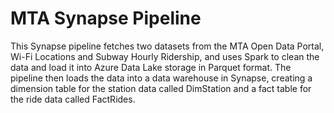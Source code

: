 # MTA Synapse Pipeline

This Synapse pipeline fetches two datasets from the MTA Open Data Portal, Wi-Fi Locations and Subway Hourly Ridership, and uses Spark to clean the data and load it into Azure Data Lake storage in Parquet format. The pipeline then loads the data into a data warehouse in Synapse, creating a dimension table for the station data called DimStation and a fact table for the ride data called FactRides.
